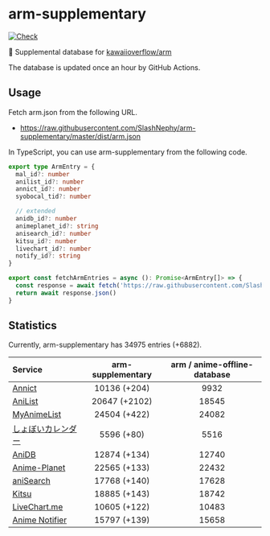 # arm-supplementary

[![Check](https://github.com/SlashNephy/arm-supplementary/actions/workflows/check-node.yml/badge.svg)](https://github.com/SlashNephy/arm-supplementary/actions/workflows/check-node.yml)

💊 Supplemental database for [kawaiioverflow/arm](https://github.com/kawaiioverflow/arm)

The database is updated once an hour by GitHub Actions.

## Usage

Fetch arm.json from the following URL.

- https://raw.githubusercontent.com/SlashNephy/arm-supplementary/master/dist/arm.json

In TypeScript, you can use arm-supplementary from the following code.

```TypeScript
export type ArmEntry = {
  mal_id?: number
  anilist_id?: number
  annict_id?: number
  syobocal_tid?: number

  // extended
  anidb_id?: number
  animeplanet_id?: string
  anisearch_id?: number
  kitsu_id?: number
  livechart_id?: number
  notify_id?: string
}

export const fetchArmEntries = async (): Promise<ArmEntry[]> => {
  const response = await fetch('https://raw.githubusercontent.com/SlashNephy/arm-supplementary/master/dist/arm.json')
  return await response.json()
}
```

## Statistics

Currently, arm-supplementary has 34975 entries (+6882).

| Service                                     | arm-supplementary | arm / anime-offline-database |
| :------------------------------------------ | :---------------: | :--------------------------: |
| [Annict](https://annict.com)                |   10136 (+204)    |             9932             |
| [AniList](https://anilist.co)               |   20647 (+2102)   |            18545             |
| [MyAnimeList](https://myanimelist.net)      |   24504 (+422)    |            24082             |
| [しょぼいカレンダー](https://cal.syoboi.jp) |    5596 (+80)     |             5516             |
| [AniDB](https://anidb.net)                  |   12874 (+134)    |            12740             |
| [Anime-Planet](https://anime-planet.com)    |   22565 (+133)    |            22432             |
| [aniSearch](https://anisearch.com)          |   17768 (+140)    |            17628             |
| [Kitsu](https://kitsu.io)                   |   18885 (+143)    |            18742             |
| [LiveChart.me](https://livechart.me)        |   10605 (+122)    |            10483             |
| [Anime Notifier](https://notify.moe)        |   15797 (+139)    |            15658             |
